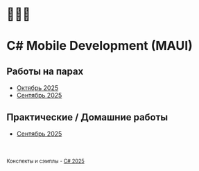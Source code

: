 # 🥨🥨🥨

# C# Mobile Development (MAUI)

## Работы на парах

* [Октябрь 2025](classwork/2025.10)
* [Сентябрь 2025](classwork/2025.09)

## Практические / Домашние работы

* [Сентябрь 2025](homework/2025.09)

<br/> <br/> <!--patapim -->
<sub>Конспекты и сэмплы - [C# 2025](https://github.com/rotat1ck/cs-assignments)</sub>
